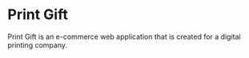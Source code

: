 <h1>Print Gift</h1>
<p>Print Gift is an e-commerce web application that is created for a digital printing company.</p>
